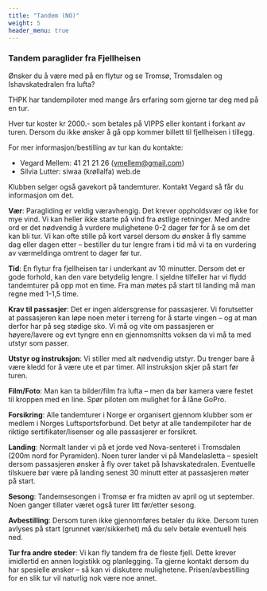 ```yaml
---
title: "Tandem (NO)"
weight: 5
header_menu: true
---
```


### Tandem paraglider fra Fjellheisen

Ønsker du å være med på en flytur og se Tromsø, Tromsdalen og Ishavskatedralen
fra lufta?

THPK har tandempiloter med mange års erfaring som gjerne tar deg med på en tur.

Hver tur koster kr 2000.- som betales på VIPPS eller kontant i forkant av
turen. Dersom du ikke ønsker å gå opp kommer billett til fjellheisen i tillegg.

For mer informasjon/bestilling av tur kan du kontakte:
- Vegard Mellem: 41 21 21 26 (vmellem@gmail.com)
- Silvia Lutter: siwaa (krøllalfa) web.de

Klubben selger også gavekort på tandemturer. Kontakt Vegard så får du
informasjon om det.

**Vær**: Paragliding er veldig væravhengig. Det krever oppholdsvær og ikke for
mye vind. Vi kan heller ikke starte på vind fra østlige retninger. Med andre
ord er det nødvendig å vurdere mulighetene 0-2 dager før for å se om det kan
bli tur. Vi kan ofte stille på kort varsel dersom du ønsker å fly samme dag
eller dagen etter – bestiller du tur lengre fram i tid må vi ta en vurdering av
værmeldinga omtrent to dager før tur.

**Tid**: En flytur fra fjellheisen tar i underkant av 10 minutter. Dersom det
er gode forhold, kan den vare betydelig lengre. I sjeldne tilfeller har vi
flydd tandemturer på opp mot en time. Fra man møtes på start til landing må man
regne med 1-1,5 time.

**Krav til passasjer**: Det er ingen aldersgrense for passasjerer. Vi
forutsetter at passasjeren kan løpe noen meter i terreng for å starte vingen –
og at man derfor har på seg stødige sko. Vi må og vite om passasjeren er
høyere/lavere og evt tyngre enn en gjennomsnitts voksen da vi må ta med utstyr
som passer.

**Utstyr og instruksjon**: Vi stiller med alt nødvendig utstyr. Du trenger bare
å være kledd for å være ute et par timer. All instruksjon skjer på start før
turen.

**Film/Foto**: Man kan ta bilder/film fra lufta – men da bør kamera være festet
til kroppen med en line. Spør piloten om mulighet for å låne GoPro.

**Forsikring**: Alle tandemturer i Norge er organisert gjennom klubber som er
medlem i Norges Luftsportsforbund. Det betyr at alle tandempiloter har de
riktige sertifikater/lisenser og alle passasjerer er forsikret.

**Landing**: Normalt lander vi på et jorde ved Nova-senteret i Tromsdalen (200m
nord for Pyramiden). Noen turer lander vi på Mandelasletta – spesielt dersom
passasjeren ønsker å fly over taket på Ishavskatedralen. Eventuelle tilskuere
bør være på landing senest 30 minutt etter at passasjeren møter på start.

**Sesong**: Tandemsesongen i Tromsø er fra midten av april og ut september.
Noen ganger tillater været også turer litt før/etter sesong.

**Avbestilling**: Dersom turen ikke gjennomføres betaler du ikke. Dersom turen
avlyses på start (grunnet vær/sikkerhet) må du selv betale eventuell heis ned.

**Tur fra andre steder**: Vi kan fly tandem fra de fleste fjell. Dette krever
imidlertid en annen logistikk og planlegging. Ta gjerne kontakt dersom du har
spesielle ønsker – så kan vi diskutere mulighetene. Prisen/avbestilling for en
slik tur vil naturlig nok være noe annet.
